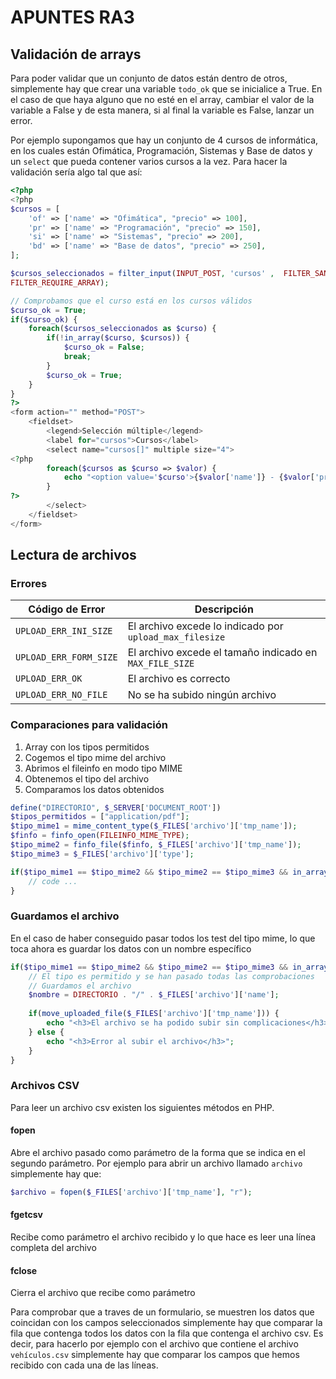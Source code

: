 # APUNTES RA3
## Validación de arrays
Para poder validar que un conjunto de datos están dentro de otros, simplemente hay que crear una variable `todo_ok` que se inicialice a True. En el caso de que haya alguno que no esté en el array, cambiar el valor de la variable a False y de esta manera, si al final la variable es False, lanzar un error.

Por ejemplo supongamos que hay un conjunto de 4 cursos de informática, en los cuales están Ofimática, Programación, Sistemas y Base de datos y un `select` que pueda contener varios cursos a la vez. Para hacer la validación sería algo tal que así:

```php
<?php
<?php
$cursos = [
    'of' => ['name' => "Ofimática", "precio" => 100],
    'pr' => ['name' => "Programación", "precio" => 150],
    'si' => ['name' => "Sistemas", "precio" => 200],
    'bd' => ['name' => "Base de datos", "precio" => 250],
];

$cursos_seleccionados = filter_input(INPUT_POST, 'cursos' ,  FILTER_SANITIZE_SPECIAL_CHARS,
FILTER_REQUIRE_ARRAY);

// Comprobamos que el curso está en los cursos válidos
$curso_ok = True;
if($curso_ok) {
    foreach($cursos_seleccionados as $curso) {
        if(!in_array($curso, $cursos)) {
            $curso_ok = False;
            break;
        }
        $curso_ok = True;
    }
}
?>
<form action="" method="POST">
    <fieldset>
        <legend>Selección múltiple</legend>
        <label for="cursos">Cursos</label>
        <select name="cursos[]" multiple size="4">
<?php
        foreach($cursos as $curso => $valor) {
            echo "<option value='$curso'>{$valor['name']} - {$valor['precio']}</option>";
        }
?>
        </select>
    </fieldset>
</form>
```

## Lectura de archivos

### Errores

| Código de Error         | Descripción                                                   |
|-------------------------|---------------------------------------------------------------|
| `UPLOAD_ERR_INI_SIZE`   | El archivo excede lo indicado por `upload_max_filesize`       |
| `UPLOAD_ERR_FORM_SIZE`  | El archivo excede el tamaño indicado en `MAX_FILE_SIZE`       |
| `UPLOAD_ERR_OK`         | El archivo es correcto                                        |
| `UPLOAD_ERR_NO_FILE`    | No se ha subido ningún archivo                                |

### Comparaciones para validación

1. Array con los tipos permitidos
2. Cogemos el tipo mime del archivo
3. Abrimos el fileinfo en modo tipo MIME
4. Obtenemos el tipo del archivo
5. Comparamos los datos obtenidos

```php
define("DIRECTORIO", $_SERVER['DOCUMENT_ROOT'])
$tipos_permitidos = ["application/pdf"];
$tipo_mime1 = mime_content_type($_FILES['archivo']['tmp_name']);
$finfo = finfo_open(FILEINFO_MIME_TYPE);
$tipo_mime2 = finfo_file($finfo, $_FILES['archivo']['tmp_name']);
$tipo_mime3 = $_FILES['archivo']['type'];

if($tipo_mime1 == $tipo_mime2 && $tipo_mime2 == $tipo_mime3 && in_array($tipo_mime1, $tipos_permitidos)) {
    // code ...   
}
```

### Guardamos el archivo
En el caso de haber conseguido pasar todos los test del tipo mime, lo que toca ahora es guardar los datos con un nombre específico

```php
if($tipo_mime1 == $tipo_mime2 && $tipo_mime2 == $tipo_mime3 && in_array($tipo_mime1, $tipos_permitidos)) {
    // El tipo es permitido y se han pasado todas las comprobaciones
    // Guardamos el archivo
    $nombre = DIRECTORIO . "/" . $_FILES['archivo']['name'];
    
    if(move_uploaded_file($_FILES['archivo']['tmp_name'])) {
        echo "<h3>El archivo se ha podido subir sin complicaciones</h3>";
    } else {
        echo "<h3>Error al subir el archivo</h3>";
    }
}
```

### Archivos CSV
Para leer un archivo csv existen los siguientes métodos en PHP.

#### fopen
Abre el archivo pasado como parámetro de la forma que se indica en el segundo parámetro. Por ejemplo para abrir un archivo llamado `archivo` simplemente hay que:

```php
$archivo = fopen($_FILES['archivo']['tmp_name'], "r");
```

#### fgetcsv
Recibe como parámetro el archivo recibido y lo que hace es leer una línea completa del archivo

#### fclose
Cierra el archivo que recibe como parámetro

Para comprobar que a traves de un formulario, se muestren los datos que coincidan con los campos seleccionados simplemente hay que comparar la fila que contenga todos los datos con la fila que contenga el archivo csv. Es decir, para hacerlo por ejemplo con el archivo que contiene el archivo `vehículos.csv` simplemente hay que comparar los campos que hemos recibido con cada una de las líneas.